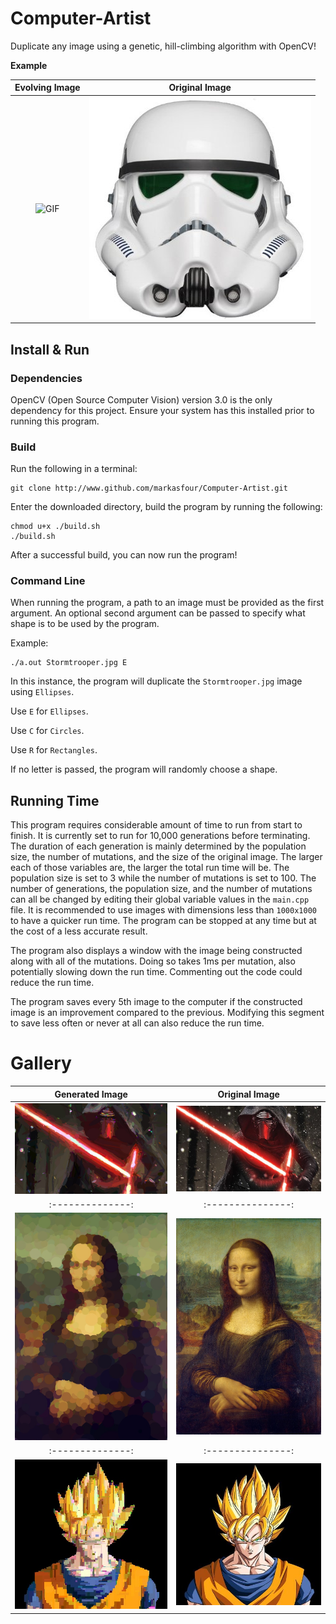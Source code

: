 # Computer-Artist
Duplicate any image using a genetic, hill-climbing algorithm with OpenCV!

**Example**

Evolving Image | Original Image
:-------------:|:--------------:
![GIF](https://github.com/markasfour/Computer-Artist/blob/master/Gallery/StormtrooperEvolution.gif) | ![Stormtooper Original](https://github.com/markasfour/Computer-Artist/blob/master/Gallery/Stormtrooper.jpg)

## Install & Run
### Dependencies
OpenCV (Open Source Computer Vision) version 3.0 is the only dependency for this project.
Ensure your system has this installed prior to running this program.

### Build
Run the following in a terminal:

```
git clone http://www.github.com/markasfour/Computer-Artist.git
```

Enter the downloaded directory, build the program by running the following:

``` 
chmod u+x ./build.sh
./build.sh
``` 

After a successful build, you can now run the program!

### Command Line
When running the program, a path to an image must be provided as the first argument.
An optional second argument can be passed to specify what shape is to be used by the program.

Example:
```
./a.out Stormtrooper.jpg E
```
In this instance, the program will duplicate the `Stormtrooper.jpg` image using `Ellipses`.

Use `E` for `Ellipses`.

Use `C` for `Circles`.

Use `R` for `Rectangles`.

If no letter is passed, the program will randomly choose a shape. 

## Running Time
This program requires considerable amount of time to run from start to finish.
It is currently set to run for 10,000 generations before terminating.
The duration of each generation is mainly determined by the population size, the number of mutations, and the size of the original image.
The larger each of those variables are, the larger the total run time will be.
The population size is set to 3 while the number of mutations is set to 100.
The number of generations, the population size, and the number of mutations can all be changed by editing their global variable values in the `main.cpp` file.
It is recommended to use images with dimensions less than `1000x1000` to have a quicker run time.
The program can be stopped at any time but at the cost of a less accurate result.

The program also displays a window with the image being constructed along with all of the mutations. 
Doing so takes 1ms per mutation, also potentially slowing down the run time.
Commenting out the code could reduce the run time.

The program saves every 5th image to the computer if the constructed image is an improvement compared to the previous.
Modifying this segment to save less often or never at all can also reduce the run time.

# Gallery

Generated Image | Original Image
:--------------:|:---------------:
![Kylo Ren Generated](https://github.com/markasfour/Computer-Artist/blob/master/Gallery/KyloRen9930.jpg) | ![Kylo Ren Original](https://github.com/markasfour/Computer-Artist/blob/master/Gallery/KyloRen.jpg)
:--------------:|:---------------:
![Mona Lisa Generated](https://github.com/markasfour/Computer-Artist/blob/master/Gallery/MonaLisa9980.jpg) | ![Mona Lisa Original](https://github.com/markasfour/Computer-Artist/blob/master/Gallery/MonaLisa.jpg)
:--------------:|:---------------:
![Goku Generated](https://github.com/markasfour/Computer-Artist/blob/master/Gallery/Goku9995.jpg) | ![Goku Original](https://github.com/markasfour/Computer-Artist/blob/master/Gallery/Goku.jpg)
